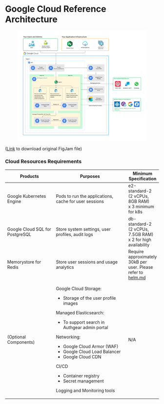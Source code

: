 # Google Cloud Reference Architecture

<figure><img src="../../.gitbook/assets/authgear-infra-gcp.png" alt=""><figcaption></figcaption></figure>

([Link](https://oursky.notion.site/Authgear-Reference-Architecture-Public-Page-099f15d621784f9299c86a6dcf55bade) to download original FigJam file)

### Cloud Resources Requirements

<table data-full-width="false"><thead><tr><th width="188">Products</th><th width="309">Purposes</th><th>Minimum Specification</th></tr></thead><tbody><tr><td>Google Kubernetes Engine</td><td>Pods to run the applications, cache for user sessions</td><td>e2-standard-2 (2 vCPUs, 8GB RAM)<br>x 3 minimum for k8s</td></tr><tr><td>Google Cloud SQL for PostgreSQL</td><td>Store system settings, user profiles, audit logs</td><td>db-standard-2 (2 vCPUs, 7.5GB RAM)<br>x 2 for high availability</td></tr><tr><td>Memorystore for Redis</td><td>Store user sessions and usage analytics</td><td>Require approximately 30kB per user. Please refer to <a data-mention href="../helm.md">helm.md</a></td></tr><tr><td>(Optional Components)</td><td><p>Google Cloud Storage:</p><ul><li>Storage of the user profile images </li></ul><p>Managed Elasticsearch:</p><ul><li>To support search in Authgear admin portal</li></ul><p>Networking:</p><ul><li>Google Cloud Armor (WAF)</li><li>Google Cloud Load Balancer</li><li>Google Cloud CDN</li></ul><p>CI/CD</p><ul><li>Container registry</li><li>Secret management</li></ul><p>Logging and Monitoring tools</p></td><td>N/A</td></tr></tbody></table>

